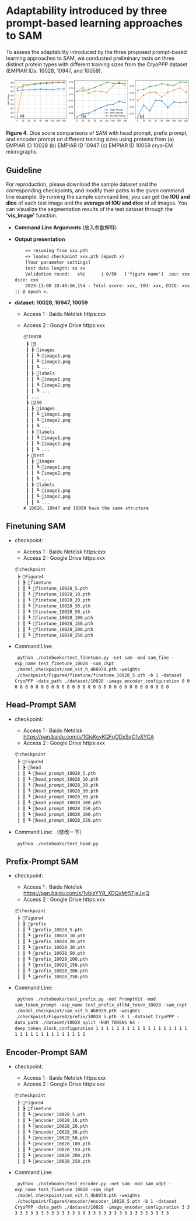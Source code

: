 #  Adaptability introduced by three prompt-based learning approaches to SAM

To assess the adaptability introduced by the three proposed prompt-based learning approaches to SAM, we conducted preliminary tests on three distinct protein types with different training sizes from the CryoPPP dataset (EMPIAR IDs: 10028, 10947, and 10059).

![](../image/figure4.png)

**Figure 4**. Dice score comparisons of SAM with head prompt, prefix prompt, and encoder prompt on different training sizes using proteins from (a) EMPIAR ID 10028 (b) EMPIAR ID 10947 (c) EMPIAR ID 10059 cryo-EM micrographs.

## Guideline
For reproduction, please download the sample dataset and the corresponding checkpoints, and modify their paths in the given command line example.
By running the sample command line, you can get the **IOU and dice** of each test image and the **average of IOU and dice** of all images.
You can visualize the segmentation results of the test dataset through the **'vis_image'** function.

- **Command Line Arguments**
(放入参数解释)

- **Output presentation**
  ```
      => resuming from xxx.pth
      => loaded checkpoint xxx.pth (epoch x)
      [Your parameter settings]
      test data length: xx xx
      Validation round:   x%|      | 0/50   ['figure name']  iou: xxx  dice: xxx
      2023-11-08 10:48:56,154 - Total score: xxx, IOU: xxx, DICE: xxx || @ epoch x.
  ```

- **dataset:  10028, 10947, 10059**
  - Access 1 : Baidu Netdisk https:xxx
  - Access 2 : Google Drive  https:xxx
  
      ```
      📦10028
       ┣ 📂5
       ┃ ┣ 📂images
       ┃ ┃ ┗ 📜image1.png
       ┃ ┃ ┗ 📜image2.png
       ┃ ┃ ┗ ...
       ┃ ┣ 📂labels
       ┃ ┃ ┗ 📜image1.png
       ┃ ┃ ┗ 📜image2.png
       ┃ ┃ ┗ ...
       ┃ ...
       ┣ 📂250
       ┃ ┣ 📂images
       ┃ ┃ ┗ 📜image1.png
       ┃ ┃ ┗ 📜image2.png
       ┃ ┃ ┗ ...
       ┃ ┣ 📂labels
       ┃ ┃ ┗ 📜image1.png
       ┃ ┃ ┗ 📜image2.png
       ┃ ┃ ┗ ...
       ┣ 📂test
       ┃ ┣ 📂images
       ┃ ┃ ┗ 📜image1.png
       ┃ ┃ ┗ 📜image2.png
       ┃ ┃ ┗ ...
       ┃ ┣ 📂labels
       ┃ ┃ ┗ 📜image1.png
       ┃ ┃ ┗ 📜image2.png
       ┃ ┃ ┗ ...
      # 10028, 10947 and 10059 have the same structure
      ```

## Finetuning SAM

- checkpoint:
    - Access 1 : Baidu Netdisk https:xxx
    - Access 2 : Google Drive  https:xxx
   
    ```
    📦checkpoint
     ┣ 📂Figure4
     ┃ ┣ 📂finetune
     ┃ ┃ ┗ 📜finetune_10028_5.pth
     ┃ ┃ ┗ 📜finetune_10028_10.pth
     ┃ ┃ ┗ 📜finetune_10028_20.pth
     ┃ ┃ ┗ 📜finetune_10028_30.pth
     ┃ ┃ ┗ 📜finetune_10028_50.pth
     ┃ ┃ ┗ 📜finetune_10028_100.pth
     ┃ ┃ ┗ 📜finetune_10028_150.pth
     ┃ ┃ ┗ 📜finetune_10028_200.pth
     ┃ ┃ ┗ 📜finetune_10028_250.pth
    ```

- Command Line: 
   ```
    python ./notebooks/test_finetune.py -net sam -mod sam_fine -exp_name test_finetune_10028 -sam_ckpt ./model_checkpoint/sam_vit_h_4b8939.pth -weights ./checkpoint/Figure4/finetune/finetune_10028_5.pth -b 1 -dataset CryoPPP -data_path ./dataset/10028 -image_encoder_configuration 0 0 0 0 0 0 0 0 0 0 0 0 0 0 0 0 0 0 0 0 0 0 0 0 0 0 0 0 0 0 0 0
   ```

## Head-Prompt SAM

- checkpoint: 
   
    - Access 1 : Baidu Netdisk https://pan.baidu.com/s/1GjsKcyKQFqODxSqCfySYCA
    - Access 2 : Google Drive  https:xxx
   
    ```
    📦checkpoint
     ┣ 📂Figure4
     ┃ ┣ 📂head
     ┃ ┃ ┗ 📜head_prompt_10028_5.pth
     ┃ ┃ ┗ 📜head_prompt_10028_10.pth
     ┃ ┃ ┗ 📜head_prompt_10028_20.pth
     ┃ ┃ ┗ 📜head_prompt_10028_30.pth
     ┃ ┃ ┗ 📜head_prompt_10028_50.pth
     ┃ ┃ ┗ 📜head_prompt_10028_100.pth
     ┃ ┃ ┗ 📜head_prompt_10028_150.pth
     ┃ ┃ ┗ 📜head_prompt_10028_200.pth
     ┃ ┃ ┗ 📜head_prompt_10028_250.pth
    ```
   
- Command Line: （修改一下）
   ```
    python ./notebooks/test_head.py
   ```

## Prefix-Prompt SAM

- checkpoint:
    - Access 1 : Baidu Netdisk https://pan.baidu.com/s/1vbizYY8_XDQxMr5TjeJxjQ
    - Access 2 : Google Drive  https:xxx
   
    ```
    📦checkpoint
     ┣ 📂Figure4
     ┃ ┣ 📂prefix
     ┃ ┃ ┗ 📜prefix_10028_5.pth
     ┃ ┃ ┗ 📜prefix_10028_10.pth
     ┃ ┃ ┗ 📜prefix_10028_20.pth
     ┃ ┃ ┗ 📜prefix_10028_30.pth
     ┃ ┃ ┗ 📜prefix_10028_50.pth
     ┃ ┃ ┗ 📜prefix_10028_100.pth
     ┃ ┃ ┗ 📜prefix_10028_150.pth
     ┃ ┃ ┗ 📜prefix_10028_200.pth
     ┃ ┃ ┗ 📜prefix_10028_250.pth
    ```
- Command Line:
   ```
    python ./notebooks/test_prefix.py -net PromptVit -mod sam_token_prompt -exp_name test_prefix_all64_token_10028 -sam_ckpt ./model_checkpoint/sam_vit_h_4b8939.pth -weights ./checkpoint/Figure4/prefix/10028_5.pth -b 1 -dataset CryoPPP -data_path ./dataset/10028_split -NUM_TOKENS 64 -deep_token_block_configuration 1 1 1 1 1 1 1 1 1 1 1 1 1 1 1 1 1 1 1 1 1 1 1 1 1 1 1 1 1 1 1 1
   ```

## Encoder-Prompt SAM
- checkpoint:
    - Access 1 : Baidu Netdisk https:xxx
    - Access 2 : Google Drive  https:xxx
   
    ```
    📦checkpoint
     ┣ 📂Figure4
     ┃ ┣ 📂finetune
     ┃ ┃ ┗ 📜encoder_10028_5.pth
     ┃ ┃ ┗ 📜encoder_10028_10.pth
     ┃ ┃ ┗ 📜encoder_10028_20.pth
     ┃ ┃ ┗ 📜encoder_10028_30.pth
     ┃ ┃ ┗ 📜encoder_10028_50.pth
     ┃ ┃ ┗ 📜encoder_10028_100.pth
     ┃ ┃ ┗ 📜encoder_10028_150.pth
     ┃ ┃ ┗ 📜encoder_10028_200.pth
     ┃ ┃ ┗ 📜encoder_10028_250.pth
    ```

- Command Line: 
   ```
    python ./notebooks/test_encoder.py -net sam -mod sam_adpt -exp_name test_finetune_10028 -sam_ckpt ./model_checkpoint/sam_vit_h_4b8939.pth -weights ./checkpoint/Figure4/encoder/encoder_10028_5.pth -b 1 -dataset CryoPPP -data_path ./dataset/10028 -image_encoder_configuration 3 3 3 3 3 3 3 3 3 3 3 3 3 3 3 3 3 3 3 3 3 3 3 3 3 3 3 3 3 3 3 3 
   ```